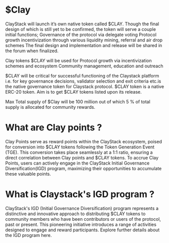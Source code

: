 # $Clay
ClayStack will launch it’s own native token called $CLAY. Though the final design of which is still yet to be confirmed, the token will serve a couple initial functions;
Governance of the protocol via delegate voting
Protocol growth incentivization through various liquidity mining, referral and air drop schemes
The final design and implementation and release will be shared in the forum when finalized.

Clay tokens $CLAY will be used for Protocol growth via incentivization schemes and ecosystem
Community management, education and outreach

$CLAY will be critical for successful functioning of the Claystack platform i.e. for key governance decisions, validator selection and exit criteria etc.is the native governance token for Claystack protocol.
$CLAY token is a native ERC-20 token. Aim is to get $CLAY tokens listed upon its release.

Max Total supply of $Clay will be 100 million out of which 5 % of total supply is allocated for community rewards.

# What are Clay points ?
Clay Points serve as reward points within the ClayStack ecosystem, poised for conversion into $CLAY tokens following the Token Generation Event (TGE). This conversion takes place seamlessly at a 1:1 ratio, ensuring a direct correlation between Clay points and $CLAY tokens.
To accrue Clay Points, users can actively engage in the ClayStack Initial Governance Diversification(IGD) program, maximizing their opportunities to accumulate these valuable points.

# What is Claystack's IGD program ?
ClayStack's IGD (Initial Governance Diversification) program represents a distinctive and innovative approach to distributing $CLAY tokens to community members who have been contributors or users of the protocol, past or present. This pioneering initiative introduces a range of activities designed to engage and reward participants. Explore further details about the IGD program here.